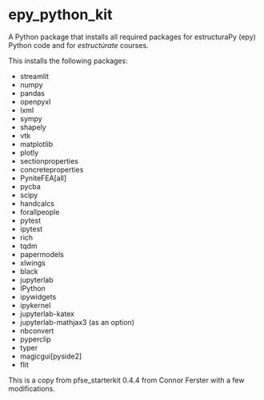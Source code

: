 # epy_python_kit
A Python package that installs all required packages for estructuraPy (epy) Python code and for _estructúrate_ courses.

This installs the following packages:

* streamlit
* numpy
* pandas
* openpyxl
* lxml
* sympy
* shapely
* vtk
* matplotlib
* plotly
* sectionproperties
* concreteproperties
* PyniteFEA[all]
* pycba
* scipy
* handcalcs
* forallpeople
* pytest
* ipytest
* rich
* tqdm
* papermodels
* xlwings
* black
* jupyterlab
* IPython
* ipywidgets
* ipykernel
* jupyterlab-katex
* jupyterlab-mathjax3 (as an option)
* nbconvert
* pyperclip
* typer
* magicgui[pyside2]
* flit

This is a copy from pfse_starterkit 0.4.4 from Connor Ferster with a few modifications. 